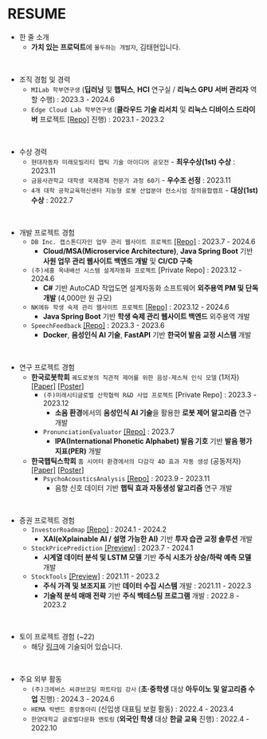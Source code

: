 # RESUME

- 한 줄 소개
  - **가치 있는 프로덕트**에 `몰두하는 개발자`, 김태현입니다.

<br/>

- 조직 경험 및 경력
  <!-- - `Kakao Enterprise 인턴` (**클라우드 서비스 엔지니어링** 업무 수행) : 2024.7 - 2024.8 -->
  - `MILab 학부연구생` (**딥러닝** 및 **햅틱스**, **HCI** 연구실 / **리눅스 GPU 서버 관리자** 역할 수행) : 2023.3 - 2024.6
  - `Edge Cloud Lab 학부연구생` (**클라우드 기술 리서치** 및 **리눅스 디바이스 드라이버** 프로젝트 [[Repo]](https://github.com/DevTae/Linux-Device-Driver) 진행) : 2023.1 - 2023.2

<br/>

- 수상 경력
  - `현대자동차 미래모빌리티 햅틱 기술 아이디어 공모전` - **최우수상(1st) 수상** : 2023.11
  - `금융사관학교 대학생 국제경제 전문가 과정 60기` - **우수조 선정** : 2023.11
  - `4개 대학 공학교육혁신센터 지능형 로봇 산업분야 컨소시엄 창의융합캠프` - **대상(1st) 수상** : 2022.7
 
<br/>

- 개발 프로젝트 경험
  - `DB Inc. 캡스톤디자인 업무 관리 웹사이트 프로젝트` [[Repo]](https://github.com/DB-Inc-Capstone) : 2023.7 - 2024.6
    - **Cloud/MSA(Microservice Architecture)**, **Java Spring Boot** 기반 **사원 업무 관리 웹사이트 백엔드 개발** 및 **CI/CD 구축**
  - `(주)세홍 옥내배선 시스템 설계자동화 프로젝트` [Private Repo] : 2023.12 - 2024.6
    - **C#** 기반 AutoCAD 작업도면 설계자동화 소프트웨어 **외주용역 PM 및 단독 개발** (4,000만 원 규모)
  - `NK에듀 학생 숙제 관리 웹사이트 프로젝트` [[Repo]](https://github.com/NKdevelop1/NK_develop_back) : 2023.12 - 2024.6
    - **Java Spring Boot** 기반 **학생 숙제 관리 웹사이트 백엔드** 외주용역 개발
  - `SpeechFeedback` [[Repo]](https://github.com/DevTae/SpeechFeedback) : 2023.3 - 2023.6
    - **Docker**, **음성인식 AI 기술**, **FastAPI** 기반 **한국어 발음 교정 시스템** 개발

<br/>

- 연구 프로젝트 경험
  - **한국로봇학회** `궤도로봇의 직관적 제어를 위한 음성-제스쳐 인식 모델` (1저자) [[Paper]](https://github.com/DevTae/MILabPaper/blob/main/%5B%EB%85%BC%EB%AC%B8%EC%B4%88%EB%A1%9D%5D%20%EA%B6%A4%EB%8F%84%EB%A1%9C%EB%B4%87%EC%9D%98%20%EC%A7%81%EA%B4%80%EC%A0%81%20%EC%A0%9C%EC%96%B4%EB%A5%BC%20%EC%9C%84%ED%95%9C%20%EC%9D%8C%EC%84%B1-%EC%A0%9C%EC%8A%A4%EC%B3%90%20%EC%9D%B8%EC%8B%9D%20%EB%AA%A8%EB%8D%B8.pdf) [[Poster]](https://github.com/DevTae/MILabPaper/blob/main/%5B%ED%8F%AC%EC%8A%A4%ED%84%B0%5D%20%EA%B6%A4%EB%8F%84%EB%A1%9C%EB%B4%87%EC%9D%98%20%EC%A7%81%EA%B4%80%EC%A0%81%20%EC%A0%9C%EC%96%B4%EB%A5%BC%20%EC%9C%84%ED%95%9C%20%EC%9D%8C%EC%84%B1-%EC%A0%9C%EC%8A%A4%EC%B3%90%20%EC%9D%B8%EC%8B%9D%20%EB%AA%A8%EB%8D%B8.pdf)
    - `(주)미래시티글로벌 산학협력 R&D 사업 프로젝트` [Private Repo] : 2023.3 - 2023.12
      - **소음 환경**에서의 **음성인식 AI 기술**을 활용한 **로봇 제어 알고리즘** 연구 개발
    - `PronunciationEvaluator` [[Repo]](https://github.com/DevTae/PronunciationEvaluator) : 2023.7
      - **IPA(International Phonetic Alphabet) 발음 기호** 기반 **발음 평가 지표(PER)** 개발
  - **한국햅틱스학회** `홈 시어터 환경에서의 다감각 4D 효과 자동 생성` (공동저자) [[Paper]](https://github.com/DevTae/MILabPaper/blob/main/%5B%EB%85%BC%EB%AC%B8%EC%B4%88%EB%A1%9D%5D%20%ED%99%88%20%EC%8B%9C%EC%96%B4%ED%84%B0%20%ED%99%98%EA%B2%BD%EC%97%90%EC%84%9C%EC%9D%98%20%EB%8B%A4%EA%B0%90%EA%B0%81%204D%20%ED%9A%A8%EA%B3%BC%20%EC%9E%90%EB%8F%99%20%EC%83%9D%EC%84%B1.pdf) [[Poster]](https://github.com/DevTae/MILabPaper/blob/main/%5B%ED%8F%AC%EC%8A%A4%ED%84%B0%5D%20%ED%99%88%20%EC%8B%9C%EC%96%B4%ED%84%B0%20%ED%99%98%EA%B2%BD%EC%97%90%EC%84%9C%EC%9D%98%20%EB%8B%A4%EA%B0%90%EA%B0%81%204D%20%ED%9A%A8%EA%B3%BC%20%EC%9E%90%EB%8F%99%20%EC%83%9D%EC%84%B1.pdf)
    - `PsychoAcousticsAnalysis` [[Repo]](https://github.com/DevTae/PsychoAcousticsAnalysis) : 2023.9 - 2023.11
      - 음향 신호 데이터 기반 **햅틱 효과 자동생성 알고리즘** 연구 개발

<br/>

- 증권 프로젝트 경험
  - `InvestorRoadmap` [[Repo]](https://github.com/DevTae/InvestorRoadmap) : 2024.1 - 2024.2
    - **XAI(eXplainable AI / 설명 가능한 AI)** 기반 **투자 습관 교정 솔루션** 개발
  - `StockPricePrediction` [[Preview]](https://github.com/DevTae/StockPricePredictionPreview) : 2023.7 - 2024.1
    - **시계열 데이터 분석 및 LSTM 모델** 기반 **주식 시초가 상승/하락 예측 모델** 개발
  - `StockTools` [[Preview]](https://github.com/DevTae/StockToolsPreview) : 2021.11 - 2023.2
    - **주식 가격 및 보조지표** 기반 **데이터 수집 시스템** 개발 : 2021.11 - 2022.3
    - **기술적 분석 매매 전략** 기반 **주식 백테스팅 프로그램** 개발 : 2022.8 - 2023.2

<br/>

- 토이 프로젝트 경험 (~22)
  - 해당 [링크](https://github.com/DevTae/DevTae/blob/main/TOYPROJECTS.md)에 기술되어 있습니다.
  
<br/>

- 주요 외부 활동
  - `(주)크레버스 씨큐브코딩 파트타임 강사` (**초·중학생** 대상 **아두이노 및 알고리즘 수업** 진행) : 2024.3 - 2024.6
  - `HEMA 락밴드 중앙동아리` (신입생 대표팀 보컬 활동) : 2022.4 - 2023.4
  - `한양대학교 글로벌다문화 멘토링` (**외국인 학생** 대상 **한글 교육** 진행) : 2022.4 - 2022.10
  
<br/>
